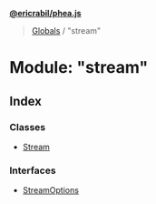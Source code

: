 **[@ericrabil/phea.js](../README.md)**

> [Globals](../README.md) / "stream"

# Module: "stream"

## Index

### Classes

* [Stream](../classes/_stream_.stream.md)

### Interfaces

* [StreamOptions](../interfaces/_stream_.streamoptions.md)
